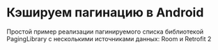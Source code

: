 # Кэшируем пагинацию в Android

Простой пример реализации пагинируемого списка библиотекой PagingLibrary c несколькими источниками данных: Room и Retrofit 2
